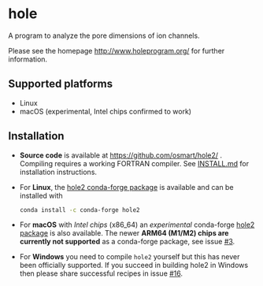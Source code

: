 hole
====

A program to analyze the pore dimensions of ion channels. 

Please see the homepage http://www.holeprogram.org/ for further information.

Supported platforms
-------------------

* Linux
* macOS (experimental, Intel chips confirmed to work)

Installation
------------

* **Source code** is available at https://github.com/osmart/hole2/ . Compiling requires a working FORTRAN compiler. See [INSTALL.md](INSTALL.md) for installation instructions.

* For **Linux**, the [hole2 conda-forge package](https://anaconda.org/conda-forge/hole2) is available and can be installed with
  ```bash
  conda install -c conda-forge hole2
  ```
* For **macOS** with *Intel chips* (x86_64)  an _experimental_ conda-forge [hole2 package](https://anaconda.org/conda-forge/hole2) is also available. The newer **ARM64 (M1/M2) chips are currently not supported** as a conda-forge package, see issue [#3](https://github.com/osmart/hole2/issues/3).

* For **Windows** you need to compile `hole2` yourself but this has never been officially supported. If you succeed in building hole2 in Windows then please share successful recipes in issue [#16](https://github.com/osmart/hole2/issues/16).
